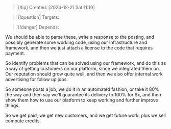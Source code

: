 
>[!tip] Created: [2024-12-21 Sat 11:16]

>[!question] Targets: 

>[!danger] Depends: 

We should be able to parse these, write a response to the posting, and possibly generate some working code, using our infrastructure and framework, and then we just attach a license to the code that requires payment.

So identify problems that can be solved using our framework, and do this as a way of getting customers on our platform, since we integrated them on.  Our reputation should grow quite well, and then we also offer internal work advertising for follow up jobs.

So someone posts a job, we do it in an automated fashion, or take it 80% the way and then say we'll guarantee its delivery to 100% for $x, and then show them how to use our platform to keep working and further improve things.

So we get paid, we get new customers, and we get future work, plus we sell compute credits.